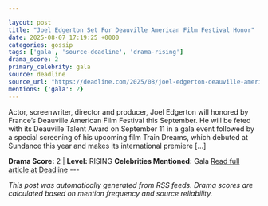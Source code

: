 ```yaml
---

layout: post
title: "Joel Edgerton Set For Deauville American Film Festival Honor"
date: 2025-08-07 17:19:25 +0000
categories: gossip
tags: ['gala', 'source-deadline', 'drama-rising']
drama_score: 2
primary_celebrity: gala
source: deadline
source_url: "https://deadline.com/2025/08/joel-edgerton-deauville-american-film-festival-honor-1236481423/"
mentions: {'gala': 2}
---
```


Actor, screenwriter, director and producer, Joel Edgerton will honored by France’s Deauville American Film Festival this September. He will be feted with its Deauville Talent Award on September 11 in a gala event followed by a special screening of his upcoming film Train Dreams, which debuted at Sundance this year and makes its international premiere […]

**Drama Score:** 2 | **Level:** RISING **Celebrities Mentioned:** Gala [Read full article at Deadline](https://deadline.com/2025/08/joel-edgerton-deauville-american-film-festival-honor-1236481423/) --- 

*This post was automatically generated from RSS feeds. Drama scores are calculated based on mention frequency and source reliability.*